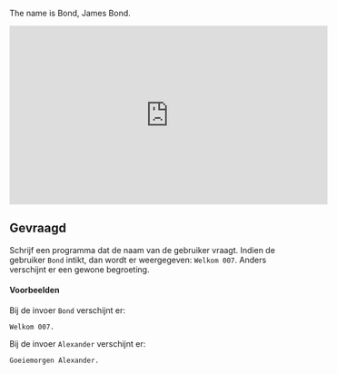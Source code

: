 The name is Bond, James Bond.

<div class="hidden-print">
    <div class="dodona-centered-group">
    <iframe width="560" height="315" src="https://www.youtube.com/embed/K60yUNN4SKQ?start=80" title="YouTube video player" frameborder="0" allow="accelerometer; autoplay; clipboard-write; encrypted-media; gyroscope; picture-in-picture" allowfullscreen></iframe>
    </div>
</div>

## Gevraagd
Schrijf een programma dat de naam van de gebruiker vraagt. Indien de gebruiker `Bond` intikt, dan wordt er weergegeven: `Welkom 007`. Anders verschijnt er een gewone begroeting.

#### Voorbeelden
Bij de invoer `Bond` verschijnt er:

```
Welkom 007.
```

Bij de invoer `Alexander` verschijnt er:

```
Goeiemorgen Alexander.
```

